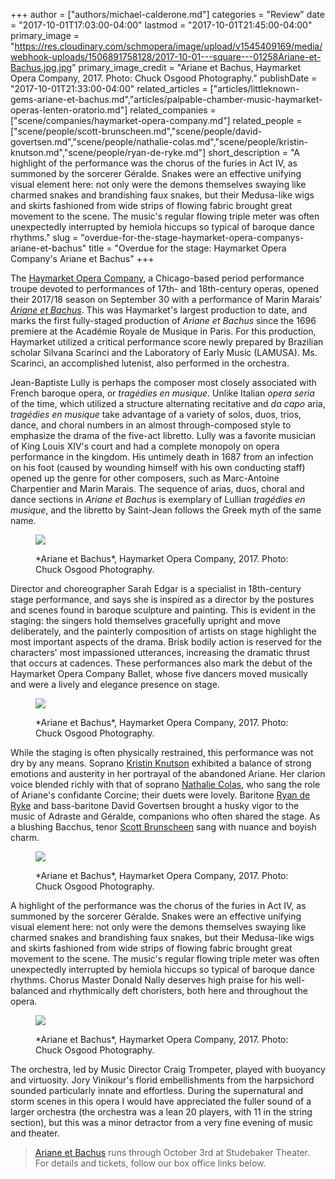 +++
author = ["authors/michael-calderone.md"]
categories = "Review"
date = "2017-10-01T17:03:00-04:00"
lastmod = "2017-10-01T21:45:00-04:00"
primary_image = "https://res.cloudinary.com/schmopera/image/upload/v1545409169/media/webhook-uploads/1506891758128/2017-10-01---square---01258Ariane-et-Bachus.jpg.jpg"
primary_image_credit = "Ariane et Bachus, Haymarket Opera Company, 2017. Photo: Chuck Osgood Photography."
publishDate = "2017-10-01T21:33:00-04:00"
related_articles = ["articles/littleknown-gems-ariane-et-bachus.md","articles/palpable-chamber-music-haymarket-operas-lenten-oratorio.md"]
related_companies = ["scene/companies/haymarket-opera-company.md"]
related_people = ["scene/people/scott-brunscheen.md","scene/people/david-govertsen.md","scene/people/nathalie-colas.md","scene/people/kristin-knutson.md","scene/people/ryan-de-ryke.md"]
short_description = "A highlight of the performance was the chorus of the furies in Act IV, as summoned by the sorcerer Géralde. Snakes were an effective unifying visual element here: not only were the demons themselves swaying like charmed snakes and brandishing faux snakes, but their Medusa-like wigs and skirts fashioned from wide strips of flowing fabric brought great movement to the scene. The music&#039;s regular flowing triple meter was often unexpectedly interrupted by hemiola hiccups so typical of baroque dance rhythms."
slug = "overdue-for-the-stage-haymarket-opera-companys-ariane-et-bachus"
title = "Overdue for the stage: Haymarket Opera Company&#039;s Ariane et Bachus"
+++

The [Haymarket Opera Company](/scene/companies/haymarket-opera-company/), a Chicago-based period performance troupe devoted to performances of 17th- and 18th-century operas, opened their 2017/18 season on September 30 with a performance of Marin Marais' [*Ariane et Bachus*](http://www.haymarketopera.org/arianeetbachus/). This was Haymarket's largest production to date, and marks the first fully-staged production of *Ariane et Bachus* since the 1696 premiere at the Académie Royale de Musique in Paris. For this production, Haymarket utilized a critical performance score newly prepared by Brazilian scholar Silvana Scarinci and the Laboratory of Early Music (LAMUSA). Ms. Scarinci, an accomplished lutenist, also performed in the orchestra. 

Jean-Baptiste Lully is perhaps the composer most closely associated with French baroque opera, or *tragédies en musique*. Unlike Italian *opera seria* of the time, which utilized a structure alternating recitative and *da capo* aria, *tragédies en musique* take advantage of a variety of solos, duos, trios, dance, and choral numbers in an almost through-composed style to emphasize the drama of the five-act libretto. Lully was a favorite musician of King Louis XIV's court and had a complete monopoly on opera performance in the kingdom. His untimely death in 1687 from an infection on his foot (caused by wounding himself with his own conducting staff) opened up the genre for other composers, such as Marc-Antoine Charpentier and Marin Marais. The sequence of arias, duos, choral and dance sections in *Ariane et Bachus* is exemplary of Lullian *tragédies en musique*, and the libretto by Saint-Jean follows the Greek myth of the same name.

<figure data-type="image">

![](https://res.cloudinary.com/schmopera/image/upload/v1545409169/media/webhook-uploads/1506892052267/2017-10-01---00644Ariane-et-Bachus.jpg.jpg)
<figcaption>*Ariane et Bachus*, Haymarket Opera Company, 2017. Photo: Chuck Osgood Photography.</figcaption>
</figure>

Director and choreographer Sarah Edgar is a specialist in 18th-century stage performance, and says she is inspired as a director by the postures and scenes found in baroque sculpture and painting. This is evident in the staging: the singers hold themselves gracefully upright and move deliberately, and the painterly composition of artists on stage highlight the most important aspects of the drama. Brisk bodily action is reserved for the characters' most impassioned utterances, increasing the dramatic thrust that occurs at cadences. These performances also mark the debut of the Haymarket Opera Company Ballet, whose five dancers moved musically and were a lively and elegance presence on stage. 

<figure data-type="image">

![](https://res.cloudinary.com/schmopera/image/upload/v1545409169/media/webhook-uploads/1506892088872/2017-10-01---01335Ariane-et-Bachus.jpg.jpg)
<figcaption>*Ariane et Bachus*, Haymarket Opera Company, 2017. Photo: Chuck Osgood Photography.</figcaption>
</figure>

While the staging is often physically restrained, this performance was not dry by any means. Soprano [Kristin Knutson](/scene/people/kristin-knutson/) exhibited a balance of strong emotions and austerity in her portrayal of the abandoned Ariane. Her clarion voice blended richly with that of soprano [Nathalie Colas](/scene/people/nathalie-colas/), who sang the role of Ariane's confidante Corcine; their duets were lovely. Baritone [Ryan de Ryke](/scene/people/ryan-de-ryke/) and bass-baritone David Govertsen brought a husky vigor to the music of Adraste and Géralde, companions who often shared the stage. As a blushing Bacchus, tenor [Scott Brunscheen](/scene/people/scott-brunscheen/) sang with nuance and boyish charm. 

<figure data-type="image">

![](https://res.cloudinary.com/schmopera/image/upload/v1545409169/media/webhook-uploads/1506892119675/2017-10-01---01282Ariane-et-Bachus.jpg.jpg)
<figcaption>*Ariane et Bachus*, Haymarket Opera Company, 2017. Photo: Chuck Osgood Photography.</figcaption>
</figure>

A highlight of the performance was the chorus of the furies in Act IV, as summoned by the sorcerer Géralde. Snakes were an effective unifying visual element here: not only were the demons themselves swaying like charmed snakes and brandishing faux snakes, but their Medusa-like wigs and skirts fashioned from wide strips of flowing fabric brought great movement to the scene. The music's regular flowing triple meter was often unexpectedly interrupted by hemiola hiccups so typical of baroque dance rhythms. Chorus Master Donald Nally deserves high praise for his well-balanced and rhythmically deft choristers, both here and throughout the opera.

<figure data-type="image">

![](https://res.cloudinary.com/schmopera/image/upload/v1545409169/media/webhook-uploads/1506892199608/2017-10-01---01303Ariane-et-Bachus.jpg.jpg)
<figcaption>*Ariane et Bachus*, Haymarket Opera Company, 2017. Photo: Chuck Osgood Photography.</figcaption>
</figure>

The orchestra, led by Music Director Craig Trompeter, played with buoyancy and virtuosity. Jory Vinikour's florid embellishments from the harpsichord sounded particularly innate and effortless. During the supernatural and storm scenes in this opera I would have appreciated the fuller sound of a larger orchestra (the orchestra was a lean 20 players, with 11 in the string section), but this was a minor detractor from a very fine evening of music and theater. 

>[Ariane et Bachus](http://www.haymarketopera.org/arianeetbachus/) runs through October 3rd at Studebaker Theater. For details and tickets, follow our box office links below.
